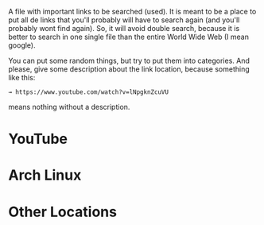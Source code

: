 
A file with important links to be searched (used). It is meant to be a place to 
put all de links that you'll probably will have to search again (and you'll 
probably wont find again). So, it will avoid double search, because it is better 
to search in one single file than the entire World Wide Web (I mean google).

You can put some random things, but try to put them into categories. And please, 
give some description about the link location, because something like this:

    → https://www.youtube.com/watch?v=lNpgknZcuVU

means nothing without a description.


# YouTube
# Arch Linux
# Other Locations
